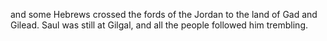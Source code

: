 and some Hebrews crossed the fords of the Jordan to the land of Gad and Gilead. Saul was still at Gilgal, and all the people followed him trembling.
